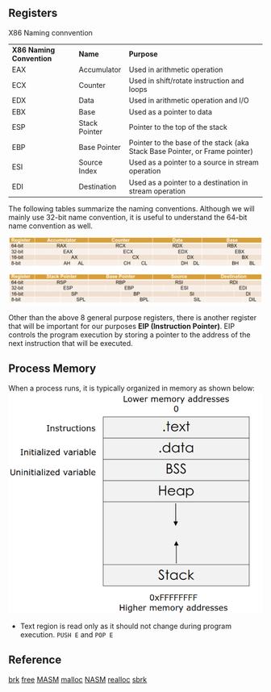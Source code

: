 ## Registers

X86 Naming connvention

|     |     |     |
| --- | --- | --- |
| **X86 Naming Convention** | **Name** | **Purpose** |
| EAX | Accumulator | Used in arithmetic operation |
| ECX | Counter | Used in shift/rotate instruction and loops |
| EDX | Data | Used in arithmetic operation and I/O |
| EBX | Base | Used as a pointer to data |
| ESP | Stack Pointer | Pointer to the top of the stack |
| EBP | Base Pointer | Pointer to the base of the stack (aka Stack Base Pointer, or Frame pointer) |
| ESI | Source Index | Used as a pointer to a source in stream operation |
| EDI | Destination | Used as a pointer to a destination in stream operation |

The following tables summarize the naming conventions. Although we will mainly use 32-bit name convention, it is useful to understand the 64-bit name convention as well.



![Screenshot 2020-11-16 12:28:59.png](Pictures/pic1.png)

Other than the above 8 general purpose registers, there is another register that will be important for our purposes **EIP (Instruction Pointer)**. EIP controls the program execution by storing a pointer to the address of the next instruction that will be executed.

## Process Memory

When a process runs, it is typically organized in memory as shown below:
![new.png](Pictures/pic2.png)

- Text region is read only as it should not change during program execution.
`PUSH E` and `POP E`

## Reference
[brk](http://man7.org/linux/man-pages/man2/brk.2.html)
[free](http://man7.org/linux/man-pages/man1/free.1.html)
[MASM](https://www.microsoft.com/en-us/download/details.aspx?id=12654)
[malloc](http://man7.org/linux/man-pages/man3/malloc.3.html)
[NASM](http://www.nasm.us)
[realloc](http://man7.org/linux/man-pages/man3/realloc.3p.html)
[sbrk](http://man7.org/linux/man-pages/man2/brk.2.html)